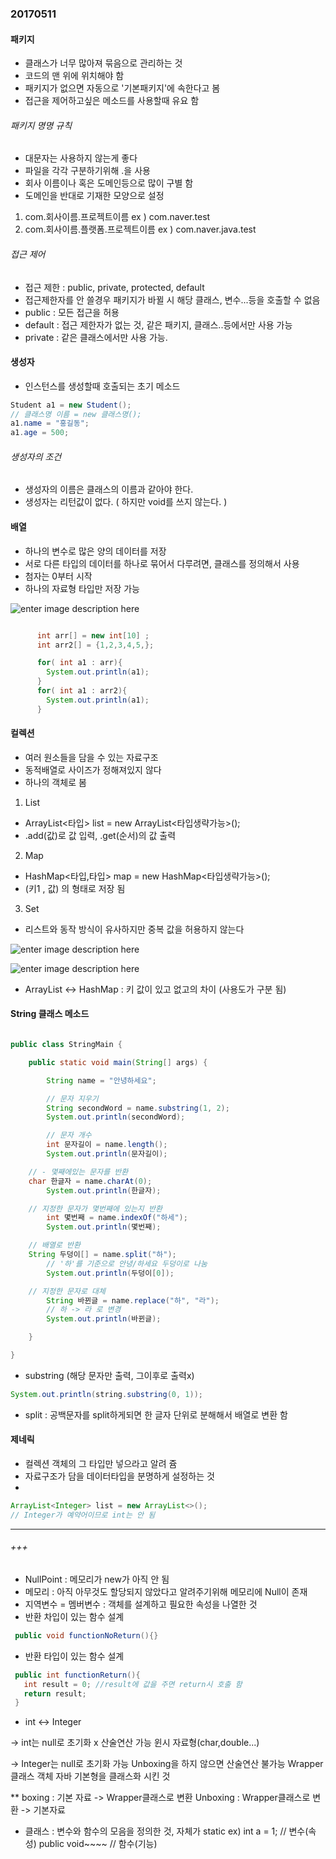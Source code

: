 
### 20170511

#### 패키지

- 클래스가 너무 많아져 묶음으로 관리하는 것
- 코드의 맨 위에 위치해야 함
- 패키지가 없으면 자동으로 '기본패키지'에 속한다고 봄
- 접근을 제어하고싶은 메소드를 사용할때 유요 함

###### 패키지 명명 규칙
- 대문자는 사용하지 않는게 좋다
- 파일을 각각 구분하기위해 .을 사용
- 회사 이름이나 혹은 도메인등으로 많이 구별 함
- 도메인을 반대로 기재한 모양으로 설정
1. com.회사이름.프로젝트이름
ex ) com.naver.test
2. com.회사이름.플랫폼.프로젝트이름
ex ) com.naver.java.test

###### 접근 제어
- 접근 제한 : public, private, protected, default
- 접근제한자를 안 쓸경우 패키지가 바뀔 시 해당 클래스, 변수...등을 호출할 수 없음
- public : 모든 접근을 허용
- default : 접근 제한자가 없는 것, 같은 패키지, 클래스..등에서만 사용 가능
- private : 같은 클래스에서만 사용 가능.


#### 생성자

- 인스턴스를 생성할때 호출되는 초기 메소드
```java
Student a1 = new Student();
// 클래스명 이름 = new 클래스명();
a1.name = "홍길동";  
a1.age = 500;
```

###### 생성자의 조건
- 생성자의 이름은 클래스의 이름과 같아야 한다.
- 생성자는 리턴값이 없다. ( 하지만 void를 쓰지 않는다. )

#### 배열
- 하나의 변수로 많은 양의 데이터를 저장
- 서로 다른 타입의 데이터를 하나로 묶어서 다루려면, 클래스를 정의해서 사용
- 첨자는 0부터 시작
- 하나의 자료형 타입만 저장 가능


![enter image description here](http://www.javachobo.com/images/p5_2.gif)

``` java

      int arr[] = new int[10] ;
      int arr2[] = {1,2,3,4,5,};

      for( int a1 : arr){
        System.out.println(a1);
      }
      for( int a1 : arr2){
        System.out.println(a1);
      }

```
#### 컬렉션
- 여러 원소들을 담을 수 있는 자료구조
- 동적배열로 사이즈가 정해져있지 않다
- 하나의 객체로 봄

1. List
- ArrayList<타입> list = new ArrayList<타입생략가능>();
- .add(값)로 값 입력, .get(순서)의 값 출력


2. Map
- HashMap<타입,타입> map = new HashMap<타입생략가능>();
- (키1 , 값) 의 형태로 저장 됨

3. Set
- 리스트와 동작 방식이 유사하지만 중복 값을 허용하지 않는다


![enter image description here](http://sexy.pe.kr/tc/attach/1/3635322689.jpg)

![enter image description here](http://2.bp.blogspot.com/-M0M8nv5s2lQ/U3BcbRQcRvI/AAAAAAAAAec/oBBmQCPDm9Y/s1600/Collection-Classes.tif)

- ArrayList <-> HashMap : 키 값이 있고 없고의 차이 (사용도가 구분 됨)

#### String 클래스 메소드

```java

public class StringMain {

	public static void main(String[] args) {

		String name = "안녕하세요";

		// 문자 지우기
		String secondWord = name.substring(1, 2);		
		System.out.println(secondWord);		

		// 문자 개수
		int 문자길이 = name.length();		
		System.out.println(문자길이);

    // - 몇째에있는 문자를 반환
    char 한글자 = name.charAt(0);
		System.out.println(한글자);

    // 지정한 문자가 몇번째에 있는지 반환
		int 몇번째 = name.indexOf("하세");
		System.out.println(몇번째);

    // 배열로 반환
    String 두덩이[] = name.split("하");
        // '하'를 기준으로 안녕/하세요 두덩이로 나눔
		System.out.println(두덩이[0]);

    // 지정한 문자로 대체
		String 바뀐글 = name.replace("하", "라");
        // 하 -> 라 로 변경
		System.out.println(바뀐글);

	}

}

```
- substring (해당 문자만 출력, 그이후로 출력x)
```java
System.out.println(string.substring(0, 1));
```
- split : 공백문자를 split하게되면 한 글자 단위로 분해해서 배열로 변환 함

#### 제네릭
- 컬렉션 객체의 그 타입만 넣으라고 알려 쥼
- 자료구조가 담을 데이터타입을 분명하게 설정하는 것
-

```java
ArrayList<Integer> list = new ArrayList<>();
// Integer가 예약어이므로 int는 안 됨
```
-------------------------------------------------
###### +++
- NullPoint : 메모리가 new가 아직 안 됨
- 메모리 : 아직 아무것도 할당되지 않았다고 알려주기위해 메모리에 Null이 존재
- 지역변수 = 멤버변수 : 객체를 설계하고 필요한 속성을 나열한 것
- 반환 차입이 있는 함수 설계
```java
 public void functionNoReturn(){}
  ```
- 반환 타입이 있는 함수 설계
```java
 public int functionReturn(){
   int result = 0; //result에 값을 주면 return시 호출 함
   return result;
 }
 ```

 - int <-> Integer

 -> int는
 null로 초기화 x
 산술연산 가능
 윈시 자료형(char,double...)

 -> Integer는
 null로 초기화 가능
 Unboxing을 하지 않으면 산술연산 불가능
 Wrapper 클래스
 객체
 자바 기본형을 클래스화 시킨 것

 **
 boxing : 기본 자료 -> Wrapper클래스로 변환
 Unboxing : Wrapper클래스로 변환 -> 기본자료

 - 클래스 : 변수와 함수의 모음을 정의한 것, 자체가 static
 ex)
 int a = 1;  // 변수(속성)
 public void~~~~ // 함수(기능)
